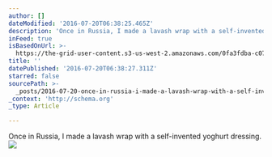 ```yaml
---
author: []
dateModified: '2016-07-20T06:38:25.465Z'
description: 'Once in Russia, I made a lavash wrap with a self-invented yoghurt dressing.'
inFeed: true
isBasedOnUrl: >-
  https://the-grid-user-content.s3-us-west-2.amazonaws.com/0fa3fdba-c07d-428f-a877-1af0e670ca4a.jpg
title: ''
datePublished: '2016-07-20T06:38:27.311Z'
starred: false
sourcePath: >-
  _posts/2016-07-20-once-in-russia-i-made-a-lavash-wrap-with-a-self-invented-yo.md
_context: 'http://schema.org'
_type: Article

---
```

Once in Russia, I made a lavash wrap with a self-invented yoghurt dressing.
![](https://the-grid-user-content.s3-us-west-2.amazonaws.com/0fa3fdba-c07d-428f-a877-1af0e670ca4a.jpg)